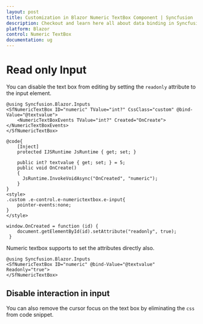 ```yaml
---
layout: post
title: Customization in Blazor Numeric TextBox Component | Syncfusion
description: Checkout and learn here all about data binding in Syncfusion Blazor Numeric TextBox component and more.
platform: Blazor
control: Numeric TextBox
documentation: ug
---
```

# Read only Input

You can disable the text box from editing by setting the `readonly` attribute to the input element.

```cshtml
@using Syncfusion.Blazor.Inputs
<SfNumericTextBox ID="numeric" TValue="int?" CssClass="custom" @bind-Value="@textvalue">
    <NumericTextBoxEvents TValue="int?" Created="OnCreate"></NumericTextBoxEvents>
</SfNumericTextBox>

@code{
    [Inject]
    protected IJSRuntime JsRuntime { get; set; }

    public int? textvalue { get; set; } = 5;
    public void OnCreate()
    {
      JsRuntime.InvokeVoidAsync("OnCreated", "numeric");
    }
}
<style>
.custom .e-control.e-numerictextbox.e-input{
    pointer-events:none;
}
</style>
```
```
window.OnCreated = function (id) { 
    document.getElementById(id).setAttribute("readonly", true); 
 } 
 ```
Numeric textbox supports to set the attributes directly also.

```cshtml
@using Syncfusion.Blazor.Inputs
<SfNumericTextBox ID="numeric" @bind-Value="@textvalue" Readonly="true">
</SfNumericTextBox>
```

## Disable interaction in input

You can also remove the cursor focus on the text box by eliminating the `css` from code snippet.